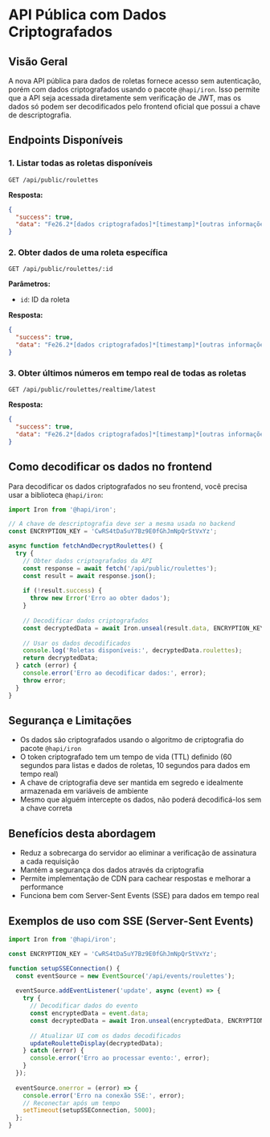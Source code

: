 # API Pública com Dados Criptografados

## Visão Geral

A nova API pública para dados de roletas fornece acesso sem autenticação, porém com dados criptografados usando o pacote `@hapi/iron`. Isso permite que a API seja acessada diretamente sem verificação de JWT, mas os dados só podem ser decodificados pelo frontend oficial que possui a chave de descriptografia.

## Endpoints Disponíveis

### 1. Listar todas as roletas disponíveis

```
GET /api/public/roulettes
```

**Resposta:**
```json
{
  "success": true,
  "data": "Fe26.2*[dados criptografados]*[timestamp]*[outras informações de segurança]"
}
```

### 2. Obter dados de uma roleta específica

```
GET /api/public/roulettes/:id
```

**Parâmetros:**
- `id`: ID da roleta

**Resposta:**
```json
{
  "success": true,
  "data": "Fe26.2*[dados criptografados]*[timestamp]*[outras informações de segurança]"
}
```

### 3. Obter últimos números em tempo real de todas as roletas

```
GET /api/public/roulettes/realtime/latest
```

**Resposta:**
```json
{
  "success": true,
  "data": "Fe26.2*[dados criptografados]*[timestamp]*[outras informações de segurança]"
}
```

## Como decodificar os dados no frontend

Para decodificar os dados criptografados no seu frontend, você precisa usar a biblioteca `@hapi/iron`:

```javascript
import Iron from '@hapi/iron';

// A chave de descriptografia deve ser a mesma usada no backend
const ENCRYPTION_KEY = 'CwRS4tDa5uY7Bz9E0fGhJmNpQrStVxYz'; 

async function fetchAndDecryptRoulettes() {
  try {
    // Obter dados criptografados da API
    const response = await fetch('/api/public/roulettes');
    const result = await response.json();
    
    if (!result.success) {
      throw new Error('Erro ao obter dados');
    }
    
    // Decodificar dados criptografados
    const decryptedData = await Iron.unseal(result.data, ENCRYPTION_KEY, Iron.defaults);
    
    // Usar os dados decodificados
    console.log('Roletas disponíveis:', decryptedData.roulettes);
    return decryptedData;
  } catch (error) {
    console.error('Erro ao decodificar dados:', error);
    throw error;
  }
}
```

## Segurança e Limitações

- Os dados são criptografados usando o algoritmo de criptografia do pacote `@hapi/iron`
- O token criptografado tem um tempo de vida (TTL) definido (60 segundos para listas e dados de roletas, 10 segundos para dados em tempo real)
- A chave de criptografia deve ser mantida em segredo e idealmente armazenada em variáveis de ambiente
- Mesmo que alguém intercepte os dados, não poderá decodificá-los sem a chave correta

## Benefícios desta abordagem

- Reduz a sobrecarga do servidor ao eliminar a verificação de assinatura a cada requisição
- Mantém a segurança dos dados através da criptografia
- Permite implementação de CDN para cachear respostas e melhorar a performance
- Funciona bem com Server-Sent Events (SSE) para dados em tempo real

## Exemplos de uso com SSE (Server-Sent Events)

```javascript
import Iron from '@hapi/iron';

const ENCRYPTION_KEY = 'CwRS4tDa5uY7Bz9E0fGhJmNpQrStVxYz';

function setupSSEConnection() {
  const eventSource = new EventSource('/api/events/roulettes');
  
  eventSource.addEventListener('update', async (event) => {
    try {
      // Decodificar dados do evento
      const encryptedData = event.data;
      const decryptedData = await Iron.unseal(encryptedData, ENCRYPTION_KEY, Iron.defaults);
      
      // Atualizar UI com os dados decodificados
      updateRouletteDisplay(decryptedData);
    } catch (error) {
      console.error('Erro ao processar evento:', error);
    }
  });
  
  eventSource.onerror = (error) => {
    console.error('Erro na conexão SSE:', error);
    // Reconectar após um tempo
    setTimeout(setupSSEConnection, 5000);
  };
}
``` 